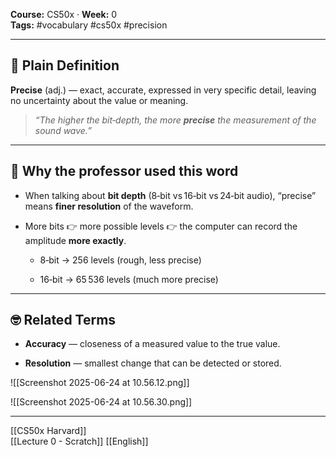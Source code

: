 **Course:** CS50x · **Week:** 0  
**Tags:** #vocabulary #cs50x #precision

---

## 📖 Plain Definition

**Precise** (adj.) — exact, accurate, expressed in very specific detail, leaving no uncertainty about the value or meaning.

> _“The higher the bit‑depth, the more **precise** the measurement of the sound wave.”_

---

## 🧠 Why the professor used this word

- When talking about **bit depth** (8‑bit vs 16‑bit vs 24‑bit audio), “precise” means **finer resolution** of the waveform.
    
- More bits 👉 more possible levels 👉 the computer can record the amplitude **more exactly**.
    
    - 8‑bit → 256 levels (rough, less precise)
        
    - 16‑bit → 65 536 levels (much more precise)
        

---

## 🤓 Related Terms

- **Accuracy** — closeness of a measured value to the true value.
    
- **Resolution** — smallest change that can be detected or stored.
    
 ![[Screenshot 2025-06-24 at 10.56.12.png]]
    
![[Screenshot 2025-06-24 at 10.56.30.png]]

---

[[CS50x Harvard]]  
[[Lecture 0 - Scratch]]
[[English]]